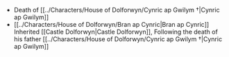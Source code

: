 - Death of [[../Characters/House of Dolforwyn/Cynric ap Gwilym †|Cynric ap Gwilym]]
- [[../Characters/House of Dolforwyn/Bran ap Cynric|Bran ap Cynric]] Inherited [[Castle Dolforwyn|Castle Dolforwyn]], Following the death of his father [[../Characters/House of Dolforwyn/Cynric ap Gwilym †|Cynric ap Gwilym]]